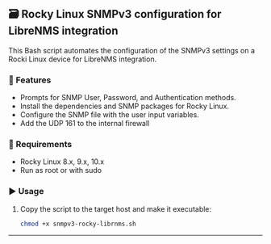 ## 🗃️ Rocky Linux SNMPv3 configuration for LibreNMS integration 

This Bash script automates the configuration of the SNMPv3 settings on a Rocki Linux device for LibreNMS integration.

### 🧠 Features
- Prompts for SNMP User, Password, and Authentication methods.
- Install the dependencies and SNMP packages for Rocky Linux.
- Configure the SNMP file with the user input variables.
- Add the UDP 161 to the internal firewall

### 🚧 Requirements
- Rocky Linux 8.x, 9.x, 10.x
- Run as root or with sudo


### ▶️ Usage
1. Copy the script to the target host and make it executable:
   ```bash
   chmod +x snmpv3-rocky-librnms.sh

---
